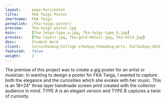 ```yaml
---
layout:     page-horizontal
title:      FKA Twigs Poster
shortname:  FKA Twigs
permalink:  /fka-twigs-poster/
preview:    fka-twigs-poster.jpg
main:       [fka-twigs-type_a.jpg, fka-twigs-type_b.jpg]
process:    [fka-layers.jpg, fka-gold-detail.jpg, fka-held.jpg]
desc:       Student Work
client:     Cornish&nbsp;College of&nbsp;the&nbsp;Arts, Fall&nbsp;2015
featured:   false
weight:     2
---
```


The premise of this project was to create a gig poster for an artist or musician. In wanting to design a poster for FKA Twigs, I wanted to capture both the elegance and the curiosities which she evokes with her music. This is an 18×24" three layer handmade screen print created with the collector audience in mind. TYPE A is an elegant version and TYPE B captures a twist of curiosity.
